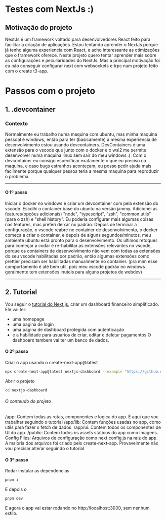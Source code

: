 # Testes com NextJs :)

## Motivação do projeto

NextJs é um framework voltado para desenvolvedores React feito para facilitar a criação de aplicações.
Estou tentando aprender o NextJs porque já tenho alguma experiencia com React, e acho interessante as otimizações que o framework oferece.
Neste projeto quero tentar aprender mais sobre as configurações e peculiaridades do NextJs. Mas a principal motivação foi eu não conseguir configurar next com websockets e trpc num projeto feito com o create t3-app.

# Passos com o projeto

## 1. .devcontainer

### Contexto

Normalmente eu trabalho numa maquina com ubuntu, mas minha maquina pessoal é windows, então para ter (basicamente) a mesma experiencia de desenvolvimento estou usando devcontainers.
DevContainers é uma extensão para o vscode que junto com o docker e o wsl2 me permite desenvolver numa maquina linux sem sair do meu windows :).
Com o devcontainer eu consigo especificar exatamente o que eu preciso na maquina, e caso bugs estranhos aconteçam, eu posso pedir ajuda mais facilmente porque qualquer pessoa teria a mesma maquina para reproduzir o problema.

---

#### O 1º passo

Iniciar o docker no windows e criar um devcontainer com pela extensão do vscode.
Escolhi o container base do ubuntu na versão jammy.
Adicionei as features(opções adicionais) "node", "typescript", "zsh", "common utils"(para o zsh) e "shell history".
Eu poderia configurar mais algumas coisas nas features, mas preferi deixar no padrão.
Depois de terminar a configuração, o vscode reabre no container de desenvolvimento, o docker começa a criar o container, e depois de alguns segundos/minutos, meu ambiente ubuntu está pronto para o desenvolvimento.
Os ultimos retoques para começar a codar é re-habilitar as extensões relevantes no vscode, porque os containers de desenvolvimento não vem com todas as extensões do seu vscode habilitadas por padrão, então algumas extensões como prettier precisam ser habilitadas manualmente no container. (pra mim esse comportamento é até bem util, pois meu vscode padrão no windows geralmente tem extensões inuteis para alguns projetos de webdev)

---

## 2. Tutorial

Vou seguir o [tutorial do Next.js](https://nextjs.org/learn/dashboard-app), criar um dashboard financeiro simplificado.
Ele vai ter:

- uma homepage
- uma pagina de login
- uma pagina de dashboard protegida com autenticação
- e a habilidade para usuarios de criar, editar e deletar pagamentos
  O dashboard tambem vai ter um banco de dados.

#### O 2º passo

Criar o app usando o create-next-app@latest

```zsh
npx create-next-app@latest nextjs-dashboard --example "https://github.com/vercel/next-learn/tree/main/dashboard/starter-example" --use-pnpm
```

Abrir o projeto

```zsh
cd nextjs-dashboard
```

###### O conteudo do projeto

/app: Contem todas as rotas, componentes e logica do app. É aqui que vou trabalhar seguindo o tutorial
/app/lib: Contem funções usadas no app, como utils para fazer o fetch de dados.
/app/ui: Contem todos os componentes de UI do app.
/public: Contem todos os assets staticos do app como imagens.
Config Files: Arquivos de configuração como next.config.js na raiz do app. A maioria dos arquivos foi criado pelo create-next-app. Provavelmente não vou precisar alterar seguindo o tutorial

#### O 3º passo

Rodar instalar as dependencias

```zsh
pnpm i
```

E depois o

```zsh
pnpm dev
```

E agora o app vai estar rodando no http://localhost:3000, sem nenhum estilo.
